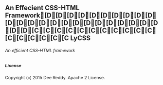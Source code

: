 ## An Effecient CSS-HTML Framework[D[D[D[D[D[D[D[D[D[D[D[D[D[D[D[D[D[D[D[D[D[D[D[D[D[D[C[C[C[C[C[C[C[C[C[C[C[C[C[C[C[C[C LyCSS
###### An efficient CSS-HTML framework


##### License
Copyright (c) 2015 Dee Reddy. Apache 2 License.
